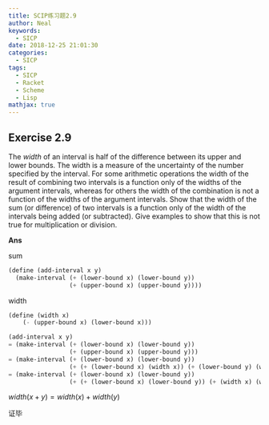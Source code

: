 ```yaml
---
title: SCIP练习题2.9
author: Neal
keywords:
  - SICP
date: 2018-12-25 21:01:30
categories:
  - SICP
tags:
  - SICP
  - Racket
  - Scheme
  - Lisp
mathjax: true
---
```


## Exercise 2.9

The $width$ of an interval is half of the difference between its upper and lower bounds. The width is a measure of the uncertainty of the number specified by the interval. For some arithmetic operations the width of the result of combining two intervals is a function only of the widths of the argument intervals, whereas for others the width of the combination is not a function of the widths of the argument intervals. Show that the width of the sum (or difference) of two intervals is a function only of the width of the intervals being added (or subtracted). Give examples to show that this is not true for multiplication or division.

**Ans**

sum

```scheme
(define (add-interval x y)
  (make-interval (+ (lower-bound x) (lower-bound y))
                 (+ (upper-bound x) (upper-bound y))))
```

width

```scheme
(define (width x)
    (- (upper-bound x) (lower-bound x)))
```

```scheme
(add-interval x y)
= (make-interval (+ (lower-bound x) (lower-bound y))
                 (+ (upper-bound x) (upper-bound y)))
= (make-interval (+ (lower-bound x) (lower-bound y))
                 (+ (+ (lower-bound x) (width x)) (+ (lower-bound y) (width y))))
= (make-interval (+ (lower-bound x) (lower-bound y))
                 (+ (+ (lower-bound x) (lower-bound y)) (+ (width x) (width y))))
```

$width(x + y) = width(x) + width(y)$

证毕
